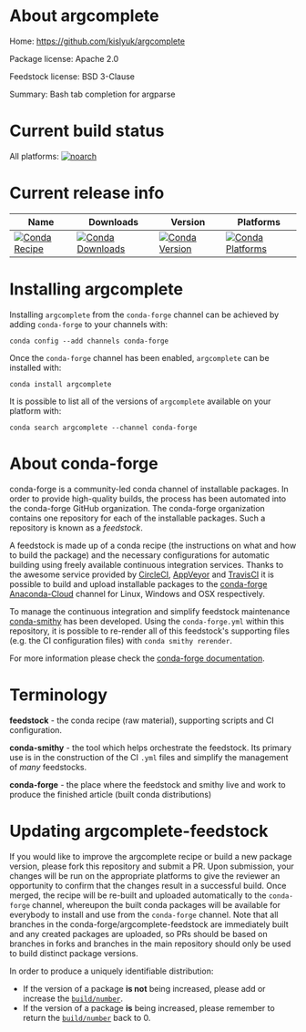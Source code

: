 About argcomplete
=================

Home: https://github.com/kislyuk/argcomplete

Package license: Apache 2.0

Feedstock license: BSD 3-Clause

Summary: Bash tab completion for argparse



Current build status
====================

All platforms:
[![noarch](https://img.shields.io/circleci/project/github/conda-forge/argcomplete-feedstock/master.svg?label=noarch)](https://circleci.com/gh/conda-forge/argcomplete-feedstock)

Current release info
====================

| Name | Downloads | Version | Platforms |
| --- | --- | --- | --- |
| [![Conda Recipe](https://img.shields.io/badge/recipe-argcomplete-green.svg)](https://anaconda.org/conda-forge/argcomplete) | [![Conda Downloads](https://img.shields.io/conda/dn/conda-forge/argcomplete.svg)](https://anaconda.org/conda-forge/argcomplete) | [![Conda Version](https://img.shields.io/conda/vn/conda-forge/argcomplete.svg)](https://anaconda.org/conda-forge/argcomplete) | [![Conda Platforms](https://img.shields.io/conda/pn/conda-forge/argcomplete.svg)](https://anaconda.org/conda-forge/argcomplete) |

Installing argcomplete
======================

Installing `argcomplete` from the `conda-forge` channel can be achieved by adding `conda-forge` to your channels with:

```
conda config --add channels conda-forge
```

Once the `conda-forge` channel has been enabled, `argcomplete` can be installed with:

```
conda install argcomplete
```

It is possible to list all of the versions of `argcomplete` available on your platform with:

```
conda search argcomplete --channel conda-forge
```


About conda-forge
=================

conda-forge is a community-led conda channel of installable packages.
In order to provide high-quality builds, the process has been automated into the
conda-forge GitHub organization. The conda-forge organization contains one repository
for each of the installable packages. Such a repository is known as a *feedstock*.

A feedstock is made up of a conda recipe (the instructions on what and how to build
the package) and the necessary configurations for automatic building using freely
available continuous integration services. Thanks to the awesome service provided by
[CircleCI](https://circleci.com/), [AppVeyor](http://www.appveyor.com/)
and [TravisCI](https://travis-ci.org/) it is possible to build and upload installable
packages to the [conda-forge](https://anaconda.org/conda-forge)
[Anaconda-Cloud](http://docs.anaconda.org/) channel for Linux, Windows and OSX respectively.

To manage the continuous integration and simplify feedstock maintenance
[conda-smithy](http://github.com/conda-forge/conda-smithy) has been developed.
Using the ``conda-forge.yml`` within this repository, it is possible to re-render all of
this feedstock's supporting files (e.g. the CI configuration files) with ``conda smithy rerender``.

For more information please check the [conda-forge documentation](https://conda-forge.org/docs/).

Terminology
===========

**feedstock** - the conda recipe (raw material), supporting scripts and CI configuration.

**conda-smithy** - the tool which helps orchestrate the feedstock.
                   Its primary use is in the construction of the CI ``.yml`` files
                   and simplify the management of *many* feedstocks.

**conda-forge** - the place where the feedstock and smithy live and work to
                  produce the finished article (built conda distributions)


Updating argcomplete-feedstock
==============================

If you would like to improve the argcomplete recipe or build a new
package version, please fork this repository and submit a PR. Upon submission,
your changes will be run on the appropriate platforms to give the reviewer an
opportunity to confirm that the changes result in a successful build. Once
merged, the recipe will be re-built and uploaded automatically to the
`conda-forge` channel, whereupon the built conda packages will be available for
everybody to install and use from the `conda-forge` channel.
Note that all branches in the conda-forge/argcomplete-feedstock are
immediately built and any created packages are uploaded, so PRs should be based
on branches in forks and branches in the main repository should only be used to
build distinct package versions.

In order to produce a uniquely identifiable distribution:
 * If the version of a package **is not** being increased, please add or increase
   the [``build/number``](http://conda.pydata.org/docs/building/meta-yaml.html#build-number-and-string).
 * If the version of a package **is** being increased, please remember to return
   the [``build/number``](http://conda.pydata.org/docs/building/meta-yaml.html#build-number-and-string)
   back to 0.
